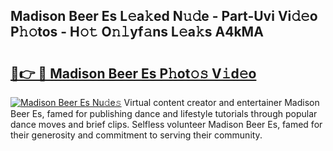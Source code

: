 ## Madison Beer Es L𝚎a𝚔ed N𝚞𝚍e - Part-Uvi Vi𝚍𝚎o P𝚑𝚘tos - H𝚘𝚝 O𝚗𝚕yf𝚊ns L𝚎a𝚔s A4kMA

# <h2><a href="http://kf0c654.oniu.top/?m=Madison+Beer+Es">🔗👉 🔴 Madison Beer Es P𝚑ot𝚘𝚜 V𝚒d𝚎o</a></h2>

[![Madison Beer Es Nu𝚍e𝚜](https://i.imgur.com/0qMVB7G.gif)](http://kf0c654.oniu.top/?m=Madison+Beer+Es)
Virtual content creator and entertainer Madison Beer Es, famed for publishing dance and lifestyle tutorials through popular dance moves and brief clips. Selfless volunteer Madison Beer Es, famed for their generosity and commitment to serving their community.  
